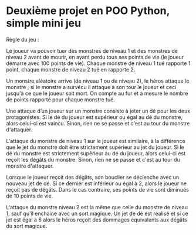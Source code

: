 # Deuxième projet en POO Python, simple mini jeu
Règle du jeu :

Le joueur va pouvoir tuer des monstres de niveau 1 et des monstres de niveau 2 avant de mourir, en
ayant perdu tous ses points de vie (le joueur démarre avec 100 points de vie). Chaque monstre de
niveau 1 tué rapporte 1 point, chaque monstre de niveau 2 tué en rapporte 2.

Un monstre aléatoire arrive (de niveau 1 ou de niveau 2), le héros attaque le monstre ; si le monstre
a survécu il attaque à son tour le joueur et ceci jusqu'à ce que le joueur soit mort. On compte au fur
et à mesure le nombre de points rapporté pour chaque monstre tué.

Une attaque d’un joueur sur un monstre consiste à jeter un dé pour les deux protagonistes. Si le dé
du joueur est supérieur ou égal au dé du monstre, alors celui-ci est vaincu. Sinon, rien ne se passe et
c'est au tour du monstre d'attaquer.

L'attaque du monstre de niveau 1 sur le joueur est similaire, à la différence que le jet du monstre doit
être strictement supérieur au jet du joueur. Si le dé du monstre est strictement supérieur au dé du
joueur, alors celui-ci est reçoit les dégâts du monstre. Sinon, rien ne se passe et c'est au tour du
monstre d'attaquer.

Lorsque le joueur reçoit des dégâts, son bouclier se déclenche avec un nouveau jet de dé. Si ce
dernier est inférieur ou égal à 2, alors le joueur ne reçoit pas de dégâts. Dans le cas contraire, ses
points de vie sont diminués de 10 points de vie.

L'attaque du monstre niveau 2 est la même que celle du monstre de niveau 1, sauf qu'il enchaine
avec un sort magique. Un jet de dé est réalisé et si ce jet est égal à 6 alors le héros reçoit des
dommages équivalents aux dégâts du sort magique.
